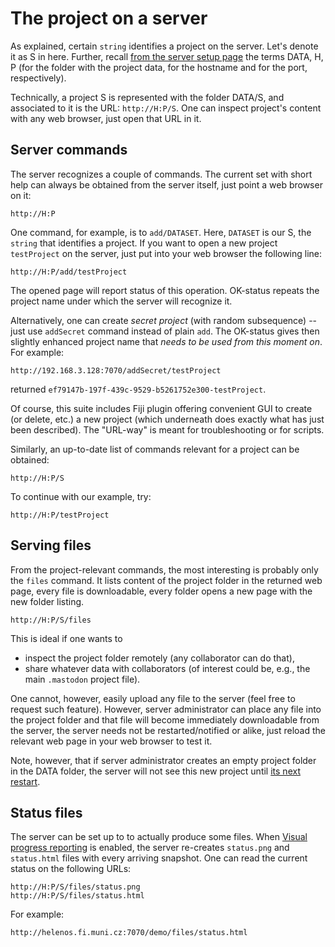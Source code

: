 # The project on a server

As explained, certain `string` identifies a project on the server. Let's denote
it as S in here. Further, recall [from the server setup page](SERVER.md) the
terms DATA, H, P (for the folder with the project data, for the hostname and
for the port, respectively).

Technically, a project S is represented with the folder DATA/S, and associated
to it is the URL: `http://H:P/S`. One can inspect project's content with any web
browser, just open that URL in it.


## Server commands
The server recognizes a couple of commands. The current set with short help
can always be obtained from the server itself, just point a web browser on it:
```
http://H:P
```

One command, for example, is to `add/DATASET`. Here, `DATASET` is our S, the
`string` that identifies a project. If you want to open a new project
`testProject` on the server, just put into your web browser the following line:
```
http://H:P/add/testProject
```
The opened page will report status of this operation. OK-status repeats the
project name under which the server will recognize it.

Alternatively, one can create *secret project* (with random subsequence) --
just use `addSecret` command instead of plain `add`. The OK-status gives then
slightly enhanced project name that *needs to be used from this moment on*. For
example:
```
http://192.168.3.128:7070/addSecret/testProject
```
returned `ef79147b-197f-439c-9529-b5261752e300-testProject`.

Of course, this suite includes Fiji plugin offering convenient GUI to create (or
delete, etc.) a new project (which underneath does exactly what has just been
described). The "URL-way" is meant for troubleshooting or for scripts.

Similarly, an up-to-date list of commands relevant for a project can be obtained:
```
http://H:P/S
```
To continue with our example, try:
```
http://H:P/testProject
```


## Serving files
From the project-relevant commands, the most interesting is probably only the
`files` command. It lists content of the project folder in the returned web
page, every file is downloadable, every folder opens a new page with the new
folder listing.
```
http://H:P/S/files
```
This is ideal if one wants to
- inspect the project folder remotely (any collaborator can do that),
- share whatever data with collaborators
  (of interest could be, e.g., the main `.mastodon` project file).

One cannot, however, easily upload any file to the server (feel free to request
such feature). However, server administrator can place any file into the project
folder and that file will become immediately downloadable from the server, the
server needs not be restarted/notified or alike, just reload the relevant web page
in your web browser to test it.

Note, however, that if server administrator creates an empty project folder in
the DATA folder, the server will not see this new project until [its next
restart](SERVER.md).


## Status files
The server can be set up to to actually produce some files. When [Visual
progress reporting](SERVER.md) is enabled, the server re-creates `status.png`
and `status.html` files with every arriving snapshot. One can read the current
status on the following URLs:
```
http://H:P/S/files/status.png
http://H:P/S/files/status.html
```
For example:
```
http://helenos.fi.muni.cz:7070/demo/files/status.html
```
